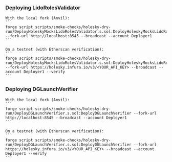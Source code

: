### Deploying LidoRolesValidator

    With the local fork (Anvil):
    ```
    forge script scripts/smoke-checks/holesky-dry-run/DeployHoleskyMocksLidoRolesValidator.s.sol:DeployHoleskyMocksLidoRolesValidator --fork-url http://localhost:8545 --broadcast --account Deployer1
    ```

    On a testnet (with Etherscan verification):
    ```
    forge script scripts/smoke-checks/holesky-dry-run/DeployHoleskyMocksLidoRolesValidator.s.sol:DeployHoleskyMocksLidoRolesValidator --fork-url https://holesky.infura.io/v3/<YOUR_API_KEY> --broadcast --account Deployer1 --verify
    ```

### Deploying DGLaunchVerifier

    With the local fork (Anvil):
    ```
    forge script scripts/smoke-checks/holesky-dry-run/DeployDGLaunchVerifier.s.sol:DeployDGLaunchVerifier --fork-url http://localhost:8545 --broadcast --account Deployer1
    ```

    On a testnet (with Etherscan verification):
    ```
    forge script scripts/smoke-checks/holesky-dry-run/DeployDGLaunchVerifier.s.sol:DeployDGLaunchVerifier --fork-url https://holesky.infura.io/v3/<YOUR_API_KEY> --broadcast --account Deployer1 --verify
    ```
